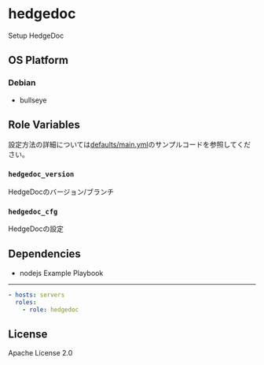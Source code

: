 hedgedoc
=================

Setup HedgeDoc

OS Platform
-----------------

### Debian

- bullseye

Role Variables
--------------

設定方法の詳細については[defaults/main.yml](defaults/main.yml)のサンプルコードを参照してください。

### `hedgedoc_version`

HedgeDocのバージョン/ブランチ

### `hedgedoc_cfg`

HedgeDocの設定

Dependencies
--------------

- nodejs
Example Playbook
--------------

```yaml
- hosts: servers
  roles:
    - role: hedgedoc
```

License
--------------

Apache License 2.0
